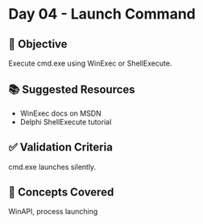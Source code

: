 # Day 04 - Launch Command

## 🎯 Objective
Execute cmd.exe using WinExec or ShellExecute.

## 📚 Suggested Resources
- WinExec docs on MSDN
- Delphi ShellExecute tutorial

## ✅ Validation Criteria
cmd.exe launches silently.

## 🧠 Concepts Covered
WinAPI, process launching
